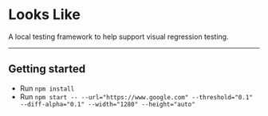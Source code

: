 # Looks Like

A local testing framework to help support visual regression testing.

---

## Getting started

- Run `npm install`
- Run `npm start -- --url="https://www.google.com" --threshold="0.1" --diff-alpha="0.1" --width="1280" --height="auto"`
